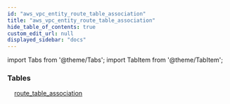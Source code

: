 ```yaml
---
id: "aws_vpc_entity_route_table_association"
title: "aws_vpc_entity_route_table_association"
hide_table_of_contents: true
custom_edit_url: null
displayed_sidebar: "docs"
---
```


import Tabs from '@theme/Tabs';
import TabItem from '@theme/TabItem';

<Tabs>
  <TabItem value="Components" label="Components" default>

### Tables

    [route_table_association](../../aws/tables/aws_vpc_entity_route_table_association.RouteTableAssociation)

</TabItem>
  <TabItem value="Code examples" label="Code examples">

</TabItem>
</Tabs>
